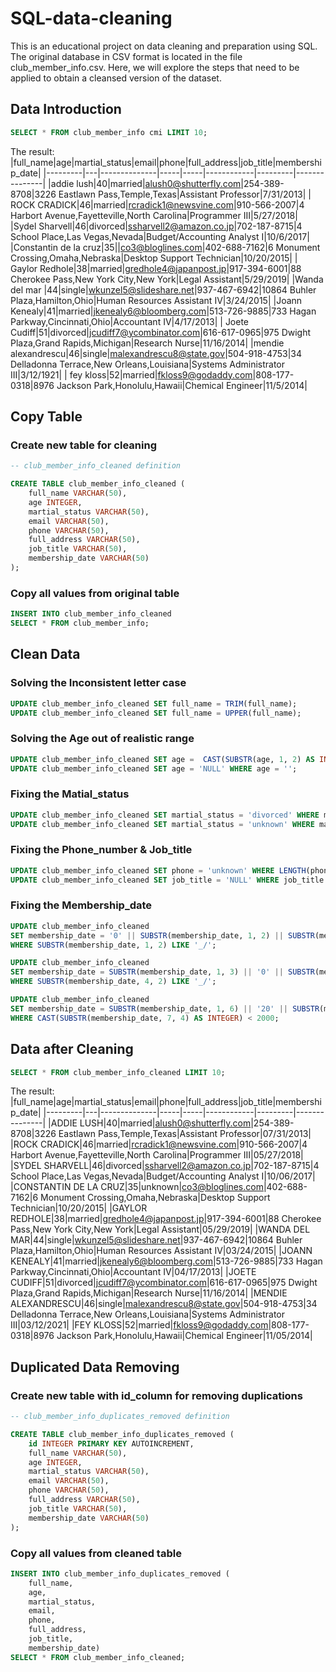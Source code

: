 # SQL-data-cleaning
This is an educational project on data cleaning and preparation using SQL. The original database in CSV format is located in the file club_member_info.csv. Here, we will explore the steps that need to be applied to obtain a cleansed version of the dataset.
## Data Introduction
```sql
SELECT * FROM club_member_info cmi LIMIT 10;
```
The result:
|full_name|age|martial_status|email|phone|full_address|job_title|membership_date|
|---------|---|--------------|-----|-----|------------|---------|---------------|
|addie lush|40|married|alush0@shutterfly.com|254-389-8708|3226 Eastlawn Pass,Temple,Texas|Assistant Professor|7/31/2013|
|      ROCK CRADICK|46|married|rcradick1@newsvine.com|910-566-2007|4 Harbort Avenue,Fayetteville,North Carolina|Programmer III|5/27/2018|
|Sydel Sharvell|46|divorced|ssharvell2@amazon.co.jp|702-187-8715|4 School Place,Las Vegas,Nevada|Budget/Accounting Analyst I|10/6/2017|
|Constantin de la cruz|35||co3@bloglines.com|402-688-7162|6 Monument Crossing,Omaha,Nebraska|Desktop Support Technician|10/20/2015|
|  Gaylor Redhole|38|married|gredhole4@japanpost.jp|917-394-6001|88 Cherokee Pass,New York City,New York|Legal Assistant|5/29/2019|
|Wanda del mar       |44|single|wkunzel5@slideshare.net|937-467-6942|10864 Buhler Plaza,Hamilton,Ohio|Human Resources Assistant IV|3/24/2015|
|Joann Kenealy|41|married|jkenealy6@bloomberg.com|513-726-9885|733 Hagan Parkway,Cincinnati,Ohio|Accountant IV|4/17/2013|
|   Joete Cudiff|51|divorced|jcudiff7@ycombinator.com|616-617-0965|975 Dwight Plaza,Grand Rapids,Michigan|Research Nurse|11/16/2014|
|mendie alexandrescu|46|single|malexandrescu8@state.gov|504-918-4753|34 Delladonna Terrace,New Orleans,Louisiana|Systems Administrator III|3/12/1921|
| fey kloss|52|married|fkloss9@godaddy.com|808-177-0318|8976 Jackson Park,Honolulu,Hawaii|Chemical Engineer|11/5/2014|

## Copy Table
### Create new table for cleaning
```sql
-- club_member_info_cleaned definition

CREATE TABLE club_member_info_cleaned (
	full_name VARCHAR(50),
	age INTEGER,
	martial_status VARCHAR(50),
	email VARCHAR(50),
	phone VARCHAR(50),
	full_address VARCHAR(50),
	job_title VARCHAR(50),
	membership_date VARCHAR(50)
);
```
### Copy all values from original table
```sql
INSERT INTO club_member_info_cleaned 
SELECT * FROM club_member_info;
```
## Clean Data
### Solving the Inconsistent letter case
```sql
UPDATE club_member_info_cleaned SET full_name = TRIM(full_name);
UPDATE club_member_info_cleaned SET full_name = UPPER(full_name);
```
### Solving the Age out of realistic range
```sql
UPDATE club_member_info_cleaned SET age =  CAST(SUBSTR(age, 1, 2) AS INTEGER) WHERE age > 90 AND age <> '';
UPDATE club_member_info_cleaned SET age = 'NULL' WHERE age = '';
```
### Fixing the Matial_status
```sql
UPDATE club_member_info_cleaned SET martial_status = 'divorced' WHERE martial_status  = 'divored';
UPDATE club_member_info_cleaned SET martial_status = 'unknown' WHERE martial_status  = '';
```
### Fixing the Phone_number & Job_title
```sql
UPDATE club_member_info_cleaned SET phone = 'unknown' WHERE LENGTH(phone) < 12;
UPDATE club_member_info_cleaned SET job_title = 'NULL' WHERE job_title = '';
```
### Fixing the Membership_date
```sql
UPDATE club_member_info_cleaned 
SET membership_date = '0' || SUBSTR(membership_date, 1, 2) || SUBSTR(membership_date, 3, 8) 
WHERE SUBSTR(membership_date, 1, 2) LIKE '_/';

UPDATE club_member_info_cleaned 
SET membership_date = SUBSTR(membership_date, 1, 3) || '0' || SUBSTR(membership_date, 4, 2) || SUBSTR(membership_date, 6, 8)
WHERE SUBSTR(membership_date, 4, 2) LIKE '_/';

UPDATE club_member_info_cleaned
SET membership_date = SUBSTR(membership_date, 1, 6) || '20' || SUBSTR(membership_date, 9, 2)
WHERE CAST(SUBSTR(membership_date, 7, 4) AS INTEGER) < 2000;
```
## Data after Cleaning
```sql
SELECT * FROM club_member_info_cleaned LIMIT 10;
```
The result:
|full_name|age|martial_status|email|phone|full_address|job_title|membership_date|
|---------|---|--------------|-----|-----|------------|---------|---------------|
|ADDIE LUSH|40|married|alush0@shutterfly.com|254-389-8708|3226 Eastlawn Pass,Temple,Texas|Assistant Professor|07/31/2013|
|ROCK CRADICK|46|married|rcradick1@newsvine.com|910-566-2007|4 Harbort Avenue,Fayetteville,North Carolina|Programmer III|05/27/2018|
|SYDEL SHARVELL|46|divorced|ssharvell2@amazon.co.jp|702-187-8715|4 School Place,Las Vegas,Nevada|Budget/Accounting Analyst I|10/06/2017|
|CONSTANTIN DE LA CRUZ|35|unknown|co3@bloglines.com|402-688-7162|6 Monument Crossing,Omaha,Nebraska|Desktop Support Technician|10/20/2015|
|GAYLOR REDHOLE|38|married|gredhole4@japanpost.jp|917-394-6001|88 Cherokee Pass,New York City,New York|Legal Assistant|05/29/2019|
|WANDA DEL MAR|44|single|wkunzel5@slideshare.net|937-467-6942|10864 Buhler Plaza,Hamilton,Ohio|Human Resources Assistant IV|03/24/2015|
|JOANN KENEALY|41|married|jkenealy6@bloomberg.com|513-726-9885|733 Hagan Parkway,Cincinnati,Ohio|Accountant IV|04/17/2013|
|JOETE CUDIFF|51|divorced|jcudiff7@ycombinator.com|616-617-0965|975 Dwight Plaza,Grand Rapids,Michigan|Research Nurse|11/16/2014|
|MENDIE ALEXANDRESCU|46|single|malexandrescu8@state.gov|504-918-4753|34 Delladonna Terrace,New Orleans,Louisiana|Systems Administrator III|03/12/2021|
|FEY KLOSS|52|married|fkloss9@godaddy.com|808-177-0318|8976 Jackson Park,Honolulu,Hawaii|Chemical Engineer|11/05/2014|

## Duplicated Data Removing
### Create new table with id_column for removing duplications
```sql
-- club_member_info_duplicates_removed definition

CREATE TABLE club_member_info_duplicates_removed (
	id INTEGER PRIMARY KEY AUTOINCREMENT,
	full_name VARCHAR(50),
	age INTEGER,
	martial_status VARCHAR(50),
	email VARCHAR(50),
	phone VARCHAR(50),
	full_address VARCHAR(50),
	job_title VARCHAR(50),
	membership_date VARCHAR(50)
);
```
### Copy all values from cleaned table
```sql
INSERT INTO club_member_info_duplicates_removed (
	full_name,
	age,
	martial_status,
	email,
	phone,
	full_address,
	job_title,
	membership_date)
SELECT * FROM club_member_info_cleaned;
```

